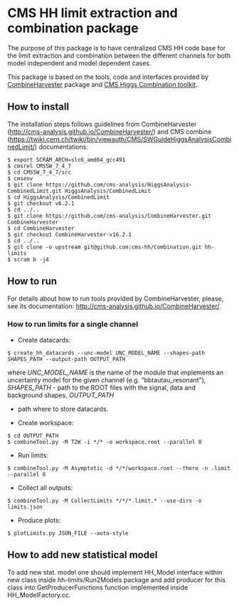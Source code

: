 # CMS HH limit extraction and combination package

The purpose of this package is to have centralized CMS HH code base for the limit extraction and combination between the
different channels for both model independent and model dependent cases.

This package is based on the tools, code and interfaces provided by
[CombineHarvester](https://github.com/cms-analysis/CombineHarvester) package and
[CMS Higgs Combination toolkit](https://github.com/cms-analysis/HiggsAnalysis-CombinedLimit).

## How to install

The installation steps follows guidelines from CombineHarvester (http://cms-analysis.github.io/CombineHarvester/) and
CMS combine (https://twiki.cern.ch/twiki/bin/viewauth/CMS/SWGuideHiggsAnalysisCombinedLimit/) documentations:

```shell
$ export SCRAM_ARCH=slc6_amd64_gcc491
$ cmsrel CMSSW_7_4_7
$ cd CMSSW_7_4_7/src
$ cmsenv
$ git clone https://github.com/cms-analysis/HiggsAnalysis-CombinedLimit.git HiggsAnalysis/CombinedLimit
$ cd HiggsAnalysis/CombinedLimit
$ git checkout v6.2.1
$ cd ../..
$ git clone https://github.com/cms-analysis/CombineHarvester.git CombineHarvester
$ cd CombineHarvester
$ git checkout CombineHarvester-v16.2.1
$ cd ../..
$ git clone -o upstream git@github.com:cms-hh/Combination.git hh-limits
$ scram b -j4
```

## How to run

For details about how to run tools provided by CombineHarvester, please, see its documentation:
http://cms-analysis.github.io/CombineHarvester/.


### How to run limits for a single channel

- Create datacards:
```shell
$ create_hh_datacards --unc-model UNC_MODEL_NAME --shapes-path SHAPES_PATH --output-path OUTPUT_PATH
```
where *UNC_MODEL_NAME* is the name of the module that implements an uncertainty model for the given channel (e.g.
"bbtautau_resonant"), *SHAPES_PATH* - path to the ROOT files with the signal, data and background shapes, *OUTPUT_PATH*
- path where to store datacards.

- Create workspace:
```shell
$ cd OUTPUT_PATH
$ combineTool.py -M T2W -i */* -o workspace.root --parallel 8
```

- Run limits:
```shell
$ combineTool.py -M Asymptotic -d */*/workspace.root --there -n .limit --parallel 8
```

- Collect all outputs:
```shell
$ combineTool.py -M CollectLimits */*/*.limit.* --use-dirs -o limits.json
```

- Produce plots:
```shell
$ plotLimits.py JSON_FILE --auto-style
```

## How to add new statistical model

To add new stat. model one should implement HH_Model interface within new class inside hh-limits/Run2Models package and
add producer for this class into GetProducerFunctions function implemented inside HH_ModelFactory.cc.
